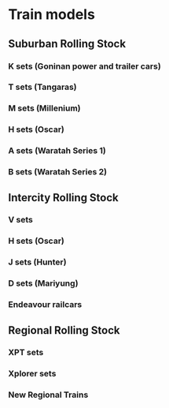 # Train models

## Suburban Rolling Stock

### K sets (Goninan power and trailer cars)

### T sets (Tangaras)
 
### M sets (Millenium)

### H sets (Oscar)

### A sets (Waratah Series 1)

### B sets (Waratah Series 2)

## Intercity Rolling Stock

### V sets  

### H sets (Oscar)

### J sets (Hunter)

### D sets (Mariyung)

### Endeavour railcars

## Regional Rolling Stock

### XPT sets

### Xplorer sets

### New Regional Trains